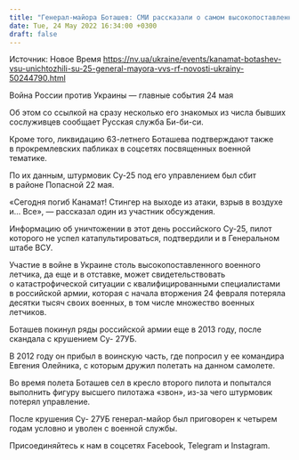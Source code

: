 ```yaml
---
title: "Генерал-майора Боташев: СМИ рассказали о самом высокопоставленном из ликвидированных в Украине пилотов РФ"
date: Tue, 24 May 2022 16:34:00 +0300
draft: false
---
```

Источник: Новое Время https://nv.ua/ukraine/events/kanamat-botashev-vsu-unichtozhili-su-25-general-mayora-vvs-rf-novosti-ukrainy-50244790.html


Война России против Украины — главные события 24 мая

Об этом со ссылкой на сразу несколько его знакомых из числа бывших сослуживцев сообщает Русская служба Би-би-си.

Кроме того, ликвидацию 63-летнего Боташева подтверждают также в прокремлевских пабликах в соцсетях посвященных военной тематике.

По их данным, штурмовик Су-25 под его управлением был сбит в районе Попасной 22 мая.

«Сегодня погиб Канамат! Стингер на выходе из атаки, взрыв в воздухе и… Все», — рассказал один из участник обсуждения.

Информацию об уничтожении в этот день российского Су-25, пилот которого не успел катапультироваться, подтвердили и в Генеральном штабе ВСУ.

Участие в войне в Украине столь высокопоставленного военного летчика, да еще и в отставке, может свидетельствовать о катастрофической ситуации с квалифицированными специалистами в российской армии, которая с начала вторжения 24 февраля потеряла десятки тысяч своих военных, в том числе множество военных летчиков.

Боташев покинул ряды российской армии еще в 2013 году, после скандала с крушением Су- 27УБ.

В 2012 году он прибыл в воинскую часть, где попросил у ее командира Евгения Олейника, с которым дружил полетать на данном самолете.

Во время полета Боташев сел в кресло второго пилота и попытался выполнить фигуру высшего пилотажа «звон», из-за чего штурмовик потерял управление.

После крушения Су- 27УБ генерал-майор был приговорен к четырем годам условно и уволен с военной службы.

Присоединяйтесь к нам в соцсетях Facebook, Telegram и Instagram.
